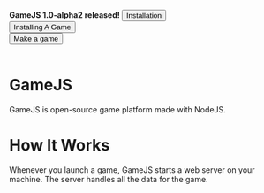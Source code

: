 <br>
<b>GameJS 1.0-alpha2 released!</b>
<a href="/docs/installation"><button>Installation</button></a><br>
<a href="/docs/installing-a-game"><button>Installing A Game</button></a><br>
<a href="/docs/making-a-game"><button>Make a game</button></a><br>
<br>

# GameJS
GameJS is open-source game platform made with NodeJS.

# How It Works
Whenever you launch a game, GameJS starts a web server on your machine. The server handles all the data for the game.

